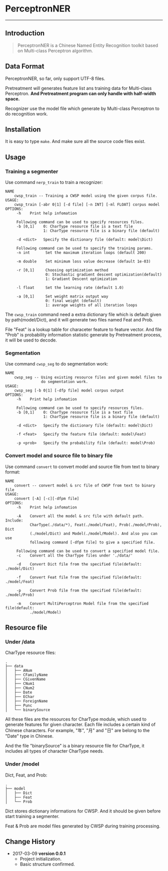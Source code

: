 # PerceptronNER

---

## Introduction

> PerceptronNER is a Chinese Named Entity Recognition toolkit based on Multi-class Perceptron algorithm.

## Data Format

PerceptronNER, so far, only support UTF-8 files.

Pretreatment will generates feature list ans training data for Multi-class Perceptron. **And Pretreatment program can only handle with half-width space.**

Recognizer use the model file which generate by Multi-class Perceptron to do recognition work.

## Installation

It is easy to type `make`. And make sure all the source code files exist.

## Usage

### Training a segmenter

Use command `nerp_train` to train a recognizer:

```shell
NAME
    cwsp_train -- Training a CWSP model using the given corpus file.
USAGE:
    cwsp_train [-abr 0|1] [-d file] [-n INT] [-ml FLOAT] corpus model
OPTIONS:
     -h    Print help infomation

     Following command can be used to specify resources files.
     -b [0,1]    0: CharType resource file is a text file
                 1: CharType resource file is a binary file (default)

     -d <dict>   Specify the dictionary file (default: model\Dict)

     Following command can be used to specify the training params.
     -n int       Set the maximum iteration loops (default 200)

     -m double    Set minimum loss value decrease (default 1e-03)

     -r [0,1]     Choosing optimization method
                  0: Stochastic gradient descent optimization(default)
                  1: Gradient Descent optimization

     -l float     Set the learning rate (default 1.0)

     -a [0,1]     Set weight matrix output way
                  0: final weight (default)
                  1: average weights of all iteration loops
```

The `cwsp_train` command need a extra dictionary file which is default given by path(model/Dict), and it will generate two files named Feat and Prob. 

File "Feat" is a lookup table for characeter feature to feature vector. And file "Prob" is probability information statistic generate by Pretreatment process, it will be used to decode.

### Segmentation

Use command `cwsp_seg` to do segmentation work:

```shell
NAME
    cwsp_seg -- Using existing resource files and given model files to
                do segmentation work.
USAGE:
    cwsp_seg [-b 0|1] [-dfp file] model corpus output
OPTIONS:
     -h    Print help infomation

     Following command can be used to specify resources files.
     -b [0,1]    0: CharType resource file is a text file
                 1: CharType resource file is a binary file (default)

     -d <dict>   Specify the dictionary file (default: model\Dict)

     -f <feat>   Specify the feature file (default: model\Feat)

     -p <prob>   Specify the probability file (default: model\Prob)
```

### Convert model and source file to binary file

Use command `convert` to convert model and source file from text to binary format:

```shell
NAME
    convert -- convert model & src file of CWSP from text to binary file
USAGE:
    convert [-A] [-c][-dfpm file]
OPTIONS:
     -h    Print help infomation

     -A    Convert all the model & src file with default path. Include:
           CharType(./data/*), Feat(./model/Feat), Prob(./model/Prob), Dict
           (./model/Dict) and Model(./model/Model). And also you can use
           following command [-dfpm file] to give a specified file.

     Following command can be used to convert a specified model file.
     -c    Convert all the CharType files under './data/'

     -d    Convert Dict file from the specified file(default: ./model/Dict)

     -f    Convert Feat file from the specified file(default: ./model/Feat)

     -p    Convert Prob file from the specified file(default: ./model/Prob)

     -m    Convert MultiPerceptron Model file from the specified file(default:
           ./model/Model)
```

## Resource file

### Under /data

CharType resource files:

	.
	├── data
	│   ├── ANum
	│   ├── CFamilyName
	│   ├── CGivenName
	│   ├── CNum1
	│   ├── CNum2
	│   ├── Date
	│   ├── EChar
	│   ├── ForeignName
	│   ├── Punc
	│   └── binarySource

All these files are the resources for CharType module, which used to generate features for given character. Each file includes a certain kind of Chinese characters. For example, "年", "月" and "日" are belong to the "Date" type in Chinese.

And the file "binarySource" is a binary resource file for CharType, it includes all types of character CharType needs.

### Under /model

Dict, Feat, and Prob:

	.
	├── model
	│   ├── Dict
	│   ├── Feat
	│   └── Prob

Dict stores dictionary informations for CWSP. And it should be given before start training a segmenter.

Feat & Prob are model files generated by CWSP during training processing.


## Change History

- 2017-03-09 **version 0.0.1**
  - Project initialization.
  - Basic structure confirmed.
